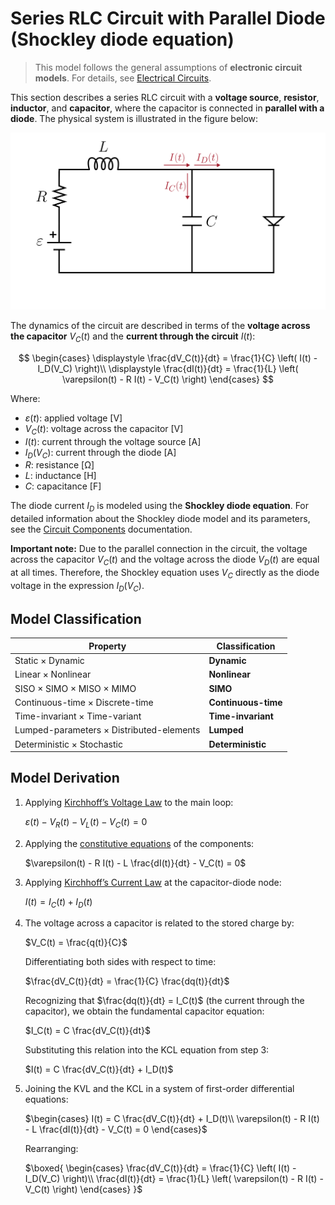# Series RLC Circuit with Parallel Diode (Shockley diode equation)

> This model follows the general assumptions of **electronic circuit models**.
> For details, see [Electrical Circuits](/models/electrical/README.md).

This section describes a series RLC circuit with a **voltage source**, **resistor**, **inductor**, and **capacitor**, where the capacitor is connected in **parallel with a diode**.
The physical system is illustrated in the figure below:

<img src="diagram.svg" alt="Series RLC Circuit with Parallel Diode"/>

The dynamics of the circuit are described in terms of the **voltage across the capacitor** $V_C(t)$ and the **current through the circuit** $I(t)$:

$$
\begin{cases}
  \displaystyle \frac{dV_C(t)}{dt} = \frac{1}{C} \left( I(t) - I_D(V_C) \right)\\
  \displaystyle \frac{dI(t)}{dt} = \frac{1}{L} \left( \varepsilon(t) - R I(t) - V_C(t) \right)
\end{cases}
$$

Where:

- $\varepsilon(t)$: applied voltage [V]
- $V_C(t)$: voltage across the capacitor [V]
- $I(t)$: current through the voltage source [A]
- $I_D(V_C)$: current through the diode [A]
- $R$: resistance [Ω]
- $L$: inductance [H]
- $C$: capacitance [F]

The diode current $I_D$ is modeled using the **Shockley diode equation**. For detailed information about the Shockley diode model and its parameters, see the [Circuit Components](/docs/electronic-components.md) documentation.

**Important note:** Due to the parallel connection in the circuit, the voltage across the capacitor $V_C(t)$ and the voltage across the diode $V_D(t)$ are equal at all times. Therefore, the Shockley equation uses $V_C$ directly as the diode voltage in the expression $I_D(V_C)$.

## Model Classification

| Property                                 | Classification      |
| ---------------------------------------- | ------------------- |
| Static × Dynamic                         | **Dynamic**         |
| Linear × Nonlinear                       | **Nonlinear**       |
| SISO × SIMO × MISO × MIMO                | **SIMO**            |
| Continuous-time × Discrete-time          | **Continuous-time** |
| Time-invariant × Time-variant            | **Time-invariant**  |
| Lumped-parameters × Distributed-elements | **Lumped**          |
| Deterministic × Stochastic               | **Deterministic**   |

## Model Derivation

1. Applying [Kirchhoff’s Voltage Law](/docs/kirchhoff-laws.md) to the main loop:

   $`\varepsilon(t) - V_R(t) - V_L(t) - V_C(t) = 0`$

2. Applying the [constitutive equations](/docs/electronic-components.md) of the components:

   $`\varepsilon(t) - R I(t) - L \frac{dI(t)}{dt} - V_C(t) = 0`$

3. Applying [Kirchhoff’s Current Law](/docs/kirchhoff-laws.md) at the capacitor-diode node:

   $`I(t) = I_C(t) + I_D(t)`$

4. The voltage across a capacitor is related to the stored charge by:

   $`V_C(t) = \frac{q(t)}{C}`$

   Differentiating both sides with respect to time:

   $`\frac{dV_C(t)}{dt} = \frac{1}{C} \frac{dq(t)}{dt}`$

   Recognizing that $\frac{dq(t)}{dt} = I_C(t)$ (the current through the capacitor), we obtain the fundamental capacitor equation:

   $`I_C(t) = C \frac{dV_C(t)}{dt}`$

   Substituting this relation into the KCL equation from step 3:

   $`I(t) = C \frac{dV_C(t)}{dt} + I_D(t)`$

5. Joining the KVL and the KCL in a system of first-order differential equations:

   $`\begin{cases}
      I(t) = C \frac{dV_C(t)}{dt} + I_D(t)\\
      \varepsilon(t) - R I(t) - L \frac{dI(t)}{dt} - V_C(t) = 0
   \end{cases}`$

   Rearranging:

   $`\boxed{
      \begin{cases}
         \frac{dV_C(t)}{dt} = \frac{1}{C} \left( I(t) - I_D(V_C) \right)\\
         \frac{dI(t)}{dt} = \frac{1}{L} \left( \varepsilon(t) - R I(t) - V_C(t) \right)
      \end{cases}
   }`$
